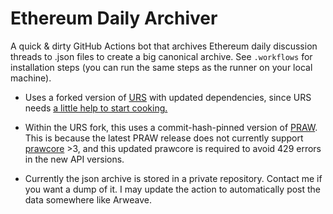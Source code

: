 # Ethereum Daily Archiver

A quick & dirty GitHub Actions bot that archives Ethereum daily discussion threads to .json files to create a big canonical archive. See `.workflows` for installation steps (you can run the same steps as the runner on your local machine).

* Uses a forked version of [URS](https://github.com/JosephLai241/URS) with updated dependencies, since URS needs [a little help to start cooking.](https://github.com/JosephLai241/URS/issues/73#issuecomment-2535549934)

* Within the URS fork, this uses a commit-hash-pinned version of [PRAW](https://github.com/praw-dev/praw). This is because the latest PRAW release does not currently support [prawcore](https://github.com/praw-dev/prawcore) >3, and this updated prawcore is required to avoid 429 errors in the new API versions.

* Currently the json archive is stored in a private repository. Contact me if you want a dump of it. I may update the action to automatically post the data somewhere like Arweave.
